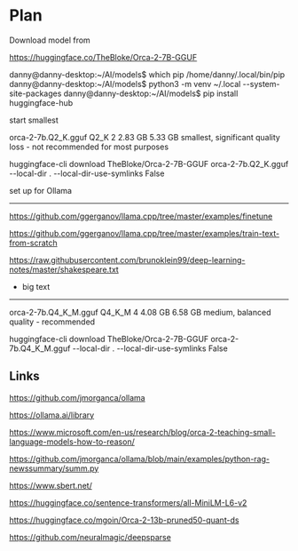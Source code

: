 # Plan


Download model from

https://huggingface.co/TheBloke/Orca-2-7B-GGUF

danny@danny-desktop:~/AI/models$ which pip
/home/danny/.local/bin/pip
danny@danny-desktop:~/AI/models$ python3 -m venv ~/.local --system-site-packages
danny@danny-desktop:~/AI/models$ pip install huggingface-hub

start smallest

orca-2-7b.Q2_K.gguf	Q2_K	2	2.83 GB	5.33 GB	smallest, significant quality loss - not recommended for most purposes

huggingface-cli download TheBloke/Orca-2-7B-GGUF orca-2-7b.Q2_K.gguf --local-dir . --local-dir-use-symlinks False

set up for Ollama


---

https://github.com/ggerganov/llama.cpp/tree/master/examples/finetune

https://github.com/ggerganov/llama.cpp/tree/master/examples/train-text-from-scratch

https://raw.githubusercontent.com/brunoklein99/deep-learning-notes/master/shakespeare.txt

- big text
---

orca-2-7b.Q4_K_M.gguf	Q4_K_M	4	4.08 GB	6.58 GB	medium, balanced quality - recommended

huggingface-cli download TheBloke/Orca-2-7B-GGUF orca-2-7b.Q4_K_M.gguf --local-dir . --local-dir-use-symlinks False



## Links

https://github.com/jmorganca/ollama

https://ollama.ai/library

https://www.microsoft.com/en-us/research/blog/orca-2-teaching-small-language-models-how-to-reason/


https://github.com/jmorganca/ollama/blob/main/examples/python-rag-newssummary/summ.py


https://www.sbert.net/

https://huggingface.co/sentence-transformers/all-MiniLM-L6-v2

https://huggingface.co/mgoin/Orca-2-13b-pruned50-quant-ds

https://github.com/neuralmagic/deepsparse



